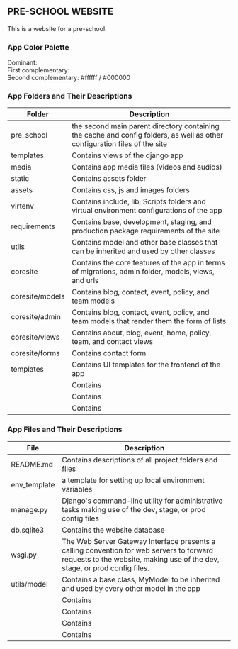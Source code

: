 ## PRE-SCHOOL WEBSITE
This is a website for a pre-school.

### App Color Palette
Dominant:  
First complementary:  
Second complementary: #ffffff / #000000

### App Folders and Their Descriptions

| Folder      | Description |
| ----------- | ----------- |
| pre_school      | the second main parent directory containing the cache and config folders, as well as other configuration files of the site     |
| templates   | Contains views of the django app        |
| media   | Contains app media files (videos and audios)       |
| static   | Contains assets folder      |
| assets   | Contains css, js and images folders       |
| virtenv   | Contains include, lib, Scripts folders and virtual environment configurations of the app      |
| requirements   | Contains base, development, staging, and production package requirements of the site       |
| utils   | Contains model and other base classes that can be inherited and used by other classes      |
| coresite   | Contains the core features of the app in terms of migrations, admin folder, models, views, and urls       |
| coresite/models   | Contains blog, contact, event, policy, and team models      |
| coresite/admin   | Contains blog, contact, event, policy, and team models that render them the form of lists       |
| coresite/views   | Contains about, blog, event, home, policy, team, and contact views       |
| coresite/forms   | Contains contact form       |
| templates   | Contains UI templates for the frontend of the app       |
|    | Contains        |
|    | Contains        |
|    | Contains        |




### App Files and Their Descriptions

| File      | Description |
| --------- | ----------- |
| README.md      | Contains descriptions of all project folders and files       |
| env_template   | a template for setting up local environment variables        |
| manage.py   | Django's command-line utility for administrative tasks making use of the dev, stage, or prod config files       |
| db.sqlite3   | Contains the website database       |
| wsgi.py   | The Web Server Gateway Interface presents a calling convention for web servers to forward requests to the website, making use of the dev, stage, or prod config files.        |
| utils/model   | Contains a base class, MyModel to be inherited and used by every other model in the app       |
|    | Contains        |
|    | Contains        |
|    | Contains        |
|    | Contains        |